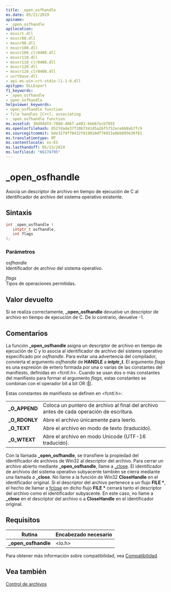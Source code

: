 ```yaml
---
title: _open_osfhandle
ms.date: 05/21/2019
apiname:
- _open_osfhandle
apilocation:
- msvcrt.dll
- msvcr80.dll
- msvcr90.dll
- msvcr100.dll
- msvcr100_clr0400.dll
- msvcr110.dll
- msvcr110_clr0400.dll
- msvcr120.dll
- msvcr120_clr0400.dll
- ucrtbase.dll
- api-ms-win-crt-stdio-l1-1-0.dll
apitype: DLLExport
f1_keywords:
- _open_osfhandle
- open_osfhandle
helpviewer_keywords:
- open_osfhandle function
- file handles [C++], associating
- _open_osfhandle function
ms.assetid: 30d94df4-7868-4667-a401-9eb67ecb7855
ms.openlocfilehash: 8527dade37f20b7341d5a26f5752ece668ab7fc9
ms.sourcegitcommit: bde3279f70432f819018df74923a8bb895636f81
ms.translationtype: MT
ms.contentlocale: es-ES
ms.lasthandoff: 05/23/2019
ms.locfileid: "66174795"
---
```

# <a name="openosfhandle"></a>_open_osfhandle

Asocia un descriptor de archivo en tiempo de ejecución de C al identificador de archivo del sistema operativo existente.

## <a name="syntax"></a>Sintaxis

```cpp
int _open_osfhandle (
   intptr_t osfhandle,
   int flags
);
```

### <a name="parameters"></a>Parámetros

*osfhandle*<br/>
Identificador de archivo del sistema operativo.

*flags*<br/>
Tipos de operaciones permitidas.

## <a name="return-value"></a>Valor devuelto

Si se realiza correctamente, **_open_osfhandle** devuelve un descriptor de archivo en tiempo de ejecución de C. De lo contrario, devuelve -1.

## <a name="remarks"></a>Comentarios

La función **_open_osfhandle** asigna un descriptor de archivo en tiempo de ejecución de C y lo asocia al identificador de archivo del sistema operativo especificado por *osfhandle*. Para evitar una advertencia del compilador, convierta el argumento *osfhandle* de **HANDLE** a **intptr_t**. El argumento *flags* es una expresión de entero formada por una o varias de las constantes del manifiesto, definidas en \<fcntl.h>. Cuando se usan dos o más constantes del manifiesto para formar el argumento *flags*, estas constantes se combinan con el operador bit a bit OR (**&#124;**).

Estas constantes de manifiesto se definen en \<fcntl.h>:

|||
|-|-|
| **\_O\_APPEND** | Coloca un puntero de archivo al final del archivo antes de cada operación de escritura. |
| **\_O\_RDONLY** | Abre el archivo únicamente para leerlo. |
| **\_O\_TEXT** | Abre el archivo en modo de texto (traducido). |
| **\_O\_WTEXT** | Abre el archivo en modo Unicode (UTF-16 traducido). |

Con la llamada **_open_osfhandle**, se transfiere la propiedad del identificador de archivos de Win32 al descriptor del archivo. Para cerrar un archivo abierto mediante **_open_osfhandle**, llame a [\_close](close.md). El identificador de archivos del sistema operativo subyacente también se cierra mediante una llamada a **_close**. No llame a la función de Win32 **CloseHandle** en el identificador original. Si el descriptor del archivo pertenece a un flujo **FILE &#42;**, el hecho de llamar a [fclose](fclose-fcloseall.md) en dicho flujo **FILE &#42;** cerrará tanto el descriptor del archivo como el identificador subyacente. En este caso, no llame a **_close** en el descriptor del archivo o a **CloseHandle** en el identificador original.

## <a name="requirements"></a>Requisitos

|Rutina|Encabezado necesario|
|-------------|---------------------|
|**_open_osfhandle**|\<io.h>|

Para obtener más información sobre compatibilidad, vea [Compatibilidad](../../c-runtime-library/compatibility.md).

## <a name="see-also"></a>Vea también

[Control de archivos](../../c-runtime-library/file-handling.md)<br/>
